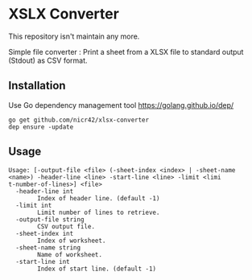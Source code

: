 # XSLX Converter

This repository isn't maintain any more.

Simple file converter : Print a sheet from a XLSX file to standard output (Stdout) as CSV format.

## Installation

Use Go dependency management tool https://golang.github.io/dep/

```shell
go get github.com/nicr42/xlsx-converter
dep ensure -update
```

## Usage

```shell
Usage: [-output-file <file> (-sheet-index <index> | -sheet-name <name>) -header-line <line> -start-line <line> -limit <limi
t-number-of-lines>] <file>
  -header-line int
        Index of header line. (default -1)
  -limit int
        Limit number of lines to retrieve.
  -output-file string
        CSV output file.
  -sheet-index int
        Index of worksheet.
  -sheet-name string
        Name of worksheet.
  -start-line int
        Index of start line. (default -1)

```
